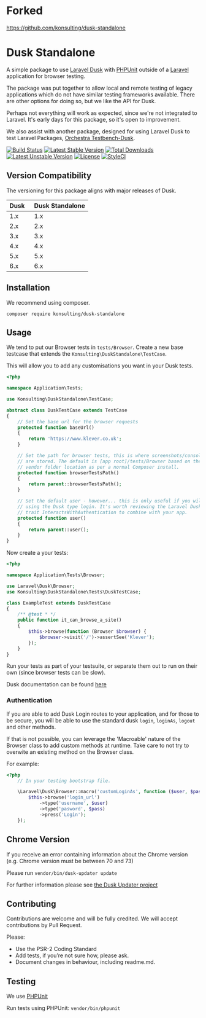 # Forked
https://github.com/konsulting/dusk-standalone

# Dusk Standalone

A simple package to use [Laravel Dusk](https://github.com/laravel/dusk) with [PHPUnit](https://phpunit.de) outside of a [Laravel](https://laravel.com) application for browser testing.

The package was put together to allow local and remote testing of legacy applications which do not have similar testing frameworks available. There are other options for doing so, but we like the API for Dusk.

Perhaps not everything will work as expected, since we're not integrated to Laravel. It's early days for this package, so it's open to improvement.

We also assist with another package, designed for using Laravel Dusk to test Laravel Packages, [Orchestra Testbench-Dusk](https://github.com/orchestral/testbench-dusk).

[![Build Status](https://travis-ci.org/konsulting/dusk-standalone.svg?branch=master)](https://travis-ci.org/konsulting/dusk-standalone)
[![Latest Stable Version](https://poser.pugx.org/konsulting/dusk-standalone/v/stable)](https://packagist.org/packages/konsulting/dusk-standalone)
[![Total Downloads](https://poser.pugx.org/konsulting/dusk-standalone/downloads)](https://packagist.org/packages/konsulting/dusk-standalone)
[![Latest Unstable Version](https://poser.pugx.org/konsulting/dusk-standalone/v/unstable)](https://packagist.org/packages/konsulting/dusk-standalone)
[![License](https://poser.pugx.org/konsulting/dusk-standalone/license)](https://packagist.org/packages/konsulting/dusk-standalone)
[![StyleCI](https://styleci.io/repos/119553457/shield?branch=master)](https://styleci.io/repos/119553457)

## Version Compatibility

The versioning for this package aligns with major releases of Dusk.

 Dusk     | Dusk Standalone
:---------|:----------
 1.x      | 1.x
 2.x      | 2.x
 3.x      | 3.x
 4.x      | 4.x
 5.x      | 5.x
 6.x      | 6.x

## Installation

We recommend using composer.

`composer require konsulting/dusk-standalone`

## Usage

We tend to put our Browser tests in `tests/Browser`. Create a new base testcase that extends the `Konsulting\DuskStandalone\TestCase`.

This will allow you to add any customisations you want in your Dusk tests.

```php
<?php

namespace Application\Tests;

use Konsulting\DuskStandalone\TestCase;

abstract class DuskTestCase extends TestCase
{
    // Set the base url for the browser requests
    protected function baseUrl()
    {
        return 'https://www.klever.co.uk';
    }

    // Set the path for browser tests, this is where screenshots/console logs
    // are stored. The default is [app root]/tests/Browser based on the 
    // vendor folder location as per a normal Composer install.
    protected function browserTestsPath()
    {
        return parent::browserTestsPath();
    }

    // Set the default user - however... this is only useful if you will be
    // using the Dusk type login. It's worth reviewing the Laravel Dusk
    // trait InteractsWithAuthentication to combine with your app.
    protected function user()
    {
        return parent::user();
    }
}
```

Now create a your tests:

```php
<?php

namespace Application\Tests\Browser;

use Laravel\Dusk\Browser;
use Konsulting\DuskStandalone\Tests\DuskTestCase;

class ExampleTest extends DuskTestCase
{
    /** @test * */
    public function it_can_browse_a_site()
    {
        $this->browse(function (Browser $browser) {
            $browser->visit('/')->assertSee('Klever');
        });
    }
}
```

Run your tests as part of your testsuite, or separate them out to run on their own (since browser tests can be slow).

Dusk documentation can be found [here](https://laravel.com/docs/dusk)

### Authentication

If you are able to add Dusk Login routes to your application, and for those to be secure, you will be able to use the standard dusk `login`, `loginAs`, `logout` and other methods.

If that is not possible, you can leverage the 'Macroable' nature of the Browser class to add custom methods at runtime.  Take care to not try to overwite an existing method on the Browser class.

For example: 

```php
<?php
    // In your testing bootstrap file.

    \Laravel\Dusk\Browser::macro('customLoginAs', function ($user, $pass) {
        $this->browse('login_url')
            ->type('username', $user)
            ->type('pasword', $pass)
            ->press('Login');
    });
```

## Chrome Version

If you receive an error containing information about the Chrome version (e.g. Chrome version must be between 70 and 73)

Please run `vendor/bin/dusk-updater update`

For further information please see [the Dusk Updater project](https://github.com/orchestral/dusk-updater)

## Contributing

Contributions are welcome and will be fully credited. We will accept contributions by Pull Request.

Please:

* Use the PSR-2 Coding Standard
* Add tests, if you’re not sure how, please ask.
* Document changes in behaviour, including readme.md.

## Testing
We use [PHPUnit](https://phpunit.de)

Run tests using PHPUnit: `vendor/bin/phpunit`

